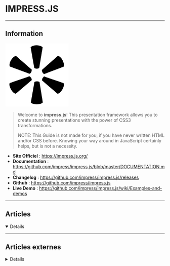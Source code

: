 # IMPRESS.JS
----

## <i class="fa-solid fa-hashtag"></i> Information

![Logo](../../_media/developpement/javascript/impressjs_logo.png ':size=250 :no-zoom')


> <i class="fa-solid fa-quote-left"></i> Welcome to **impress.js**! This presentation framework allows you to create stunning presentations with the power of CSS3 transformations.
>
> NOTE: This Guide is not made for you, if you have never written HTML and/or CSS before. Knowing your way around in JavaScript certainly helps, but is not a necessity. <i class="fa-solid fa-quote-left fa-rotate-180"></i>


- <i class="fa-solid fa-globe"></i> **Site Officiel** : https://impress.js.org/
- <i class="fa-solid fa-book"></i> **Documentation** : https://github.com/impress/impress.js/blob/master/DOCUMENTATION.md
- <i class="fa-solid fa-file-circle-question"></i> **Changelog** : https://github.com/impress/impress.js/releases
- <i class="fa-brands fa-github"></i> **Github** : https://github.com/impress/impress.js
- <i class="far fa-calendar-alt"></i> **Live Demo** : https://github.com/impress/impress.js/wiki/Examples-and-demos

---

## <i class="fa-regular fa-newspaper"></i> Articles

<details open>

</details>

---

## <i class="fa-solid fa-glasses"></i> Articles externes

<details>

+ [Faire une présentation à la prezi avec impress.js](https://blog.sodifrance.fr/faire-une-presentation-a-la-prezi-avec-impress-js/)
- [impress.js: A better way of making presentations.](https://dhananjaypurohit.medium.com/impress-js-a-better-way-of-making-presentations-4e5d7686e98c)
- [Impress.js Plugins documentation](https://trufflesuite.com/devcon5/src/plugins/)
- [Réalisez des présentations en quelques minutes avec Wanaprez !](https://www.wanadev.fr/214-realisez-des-presentations-en-quelques-minutes-avec-wanaprez/)

</details>
